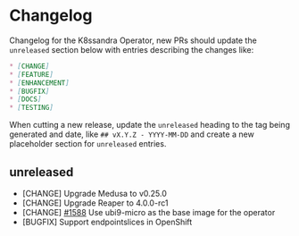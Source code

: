 # Changelog

Changelog for the K8ssandra Operator, new PRs should update the `unreleased` section below with entries describing the changes like:

```markdown
* [CHANGE]
* [FEATURE]
* [ENHANCEMENT]
* [BUGFIX]
* [DOCS]
* [TESTING]
```

When cutting a new release, update the `unreleased` heading to the tag being generated and date, like `## vX.Y.Z - YYYY-MM-DD` and create a new placeholder section for  `unreleased` entries.

## unreleased

* [CHANGE] Upgrade Medusa to v0.25.0
* [CHANGE] Upgrade Reaper to 4.0.0-rc1
* [CHANGE] [#1588](https://github.com/k8ssandra/k8ssandra-operator/issues/1588) Use ubi9-micro as the base image for the operator
* [BUGFIX] Support endpointslices in OpenShift